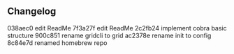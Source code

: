 

## Changelog

038aec0 edit ReadMe
7f3a27f edit ReadMe
2c2fb24 implement cobra basic structure
900c851 rename gridcli to grid
ac2378e rename init to config
8c84e7d renamed homebrew repo

